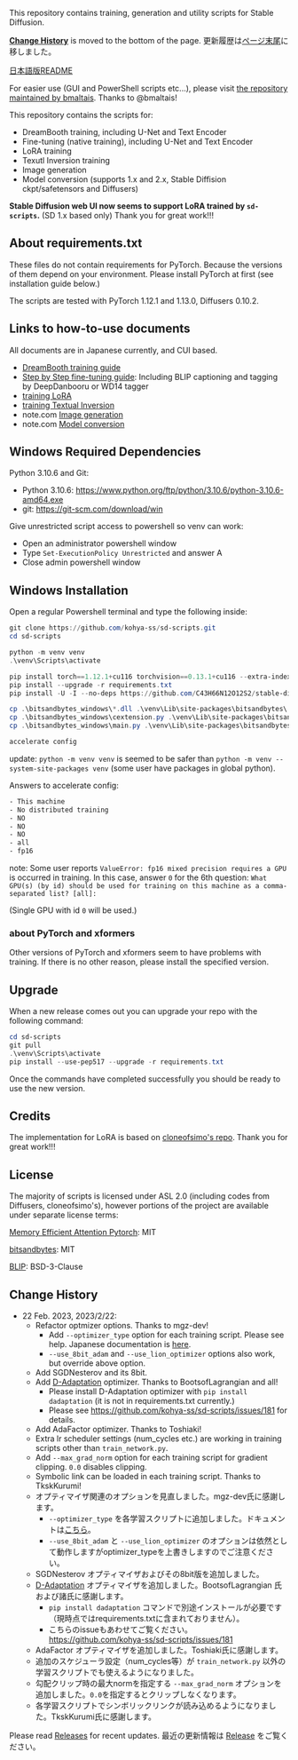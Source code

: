This repository contains training, generation and utility scripts for Stable Diffusion.

[__Change History__](#change-history) is moved to the bottom of the page.
更新履歴は[ページ末尾](#change-history)に移しました。

[日本語版README](./README-ja.md)

For easier use (GUI and PowerShell scripts etc...), please visit [the repository maintained by bmaltais](https://github.com/bmaltais/kohya_ss). Thanks to @bmaltais!

This repository contains the scripts for:

* DreamBooth training, including U-Net and Text Encoder
* Fine-tuning (native training), including U-Net and Text Encoder
* LoRA training
* Texutl Inversion training
* Image generation
* Model conversion (supports 1.x and 2.x, Stable Diffision ckpt/safetensors and Diffusers)

__Stable Diffusion web UI now seems to support LoRA trained by ``sd-scripts``.__ (SD 1.x based only) Thank you for great work!!! 

## About requirements.txt

These files do not contain requirements for PyTorch. Because the versions of them depend on your environment. Please install PyTorch at first (see installation guide below.) 

The scripts are tested with PyTorch 1.12.1 and 1.13.0, Diffusers 0.10.2.

## Links to how-to-use documents

All documents are in Japanese currently, and CUI based.

* [DreamBooth training guide](./train_db_README-ja.md)
* [Step by Step fine-tuning guide](./fine_tune_README_ja.md):
Including BLIP captioning and tagging by DeepDanbooru or WD14 tagger
* [training LoRA](./train_network_README-ja.md)
* [training Textual Inversion](./train_ti_README-ja.md)
* note.com [Image generation](https://note.com/kohya_ss/n/n2693183a798e)
* note.com [Model conversion](https://note.com/kohya_ss/n/n374f316fe4ad)

## Windows Required Dependencies

Python 3.10.6 and Git:

- Python 3.10.6: https://www.python.org/ftp/python/3.10.6/python-3.10.6-amd64.exe
- git: https://git-scm.com/download/win

Give unrestricted script access to powershell so venv can work:

- Open an administrator powershell window
- Type `Set-ExecutionPolicy Unrestricted` and answer A
- Close admin powershell window

## Windows Installation

Open a regular Powershell terminal and type the following inside:

```powershell
git clone https://github.com/kohya-ss/sd-scripts.git
cd sd-scripts

python -m venv venv
.\venv\Scripts\activate

pip install torch==1.12.1+cu116 torchvision==0.13.1+cu116 --extra-index-url https://download.pytorch.org/whl/cu116
pip install --upgrade -r requirements.txt
pip install -U -I --no-deps https://github.com/C43H66N12O12S2/stable-diffusion-webui/releases/download/f/xformers-0.0.14.dev0-cp310-cp310-win_amd64.whl

cp .\bitsandbytes_windows\*.dll .\venv\Lib\site-packages\bitsandbytes\
cp .\bitsandbytes_windows\cextension.py .\venv\Lib\site-packages\bitsandbytes\cextension.py
cp .\bitsandbytes_windows\main.py .\venv\Lib\site-packages\bitsandbytes\cuda_setup\main.py

accelerate config
```

update: ``python -m venv venv`` is seemed to be safer than ``python -m venv --system-site-packages venv`` (some user have packages in global python).

Answers to accelerate config:

```txt
- This machine
- No distributed training
- NO
- NO
- NO
- all
- fp16
```

note: Some user reports ``ValueError: fp16 mixed precision requires a GPU`` is occurred in training. In this case, answer `0` for the 6th question: 
``What GPU(s) (by id) should be used for training on this machine as a comma-separated list? [all]:`` 

(Single GPU with id `0` will be used.)

### about PyTorch and xformers

Other versions of PyTorch and xformers seem to have problems with training.
If there is no other reason, please install the specified version.

## Upgrade

When a new release comes out you can upgrade your repo with the following command:

```powershell
cd sd-scripts
git pull
.\venv\Scripts\activate
pip install --use-pep517 --upgrade -r requirements.txt
```

Once the commands have completed successfully you should be ready to use the new version.

## Credits

The implementation for LoRA is based on [cloneofsimo's repo](https://github.com/cloneofsimo/lora). Thank you for great work!!!

## License

The majority of scripts is licensed under ASL 2.0 (including codes from Diffusers, cloneofsimo's), however portions of the project are available under separate license terms:

[Memory Efficient Attention Pytorch](https://github.com/lucidrains/memory-efficient-attention-pytorch): MIT

[bitsandbytes](https://github.com/TimDettmers/bitsandbytes): MIT

[BLIP](https://github.com/salesforce/BLIP): BSD-3-Clause

## Change History

- 22 Feb. 2023, 2023/2/22:
  - Refactor optmizer options. Thanks to mgz-dev!
    - Add ``--optimizer_type`` option for each training script. Please see help. Japanese documentation is [here](https://github.com/kohya-ss/sd-scripts/blob/main/train_network_README-ja.md#%E3%82%AA%E3%83%97%E3%83%86%E3%82%A3%E3%83%9E%E3%82%A4%E3%82%B6%E3%81%AE%E6%8C%87%E5%AE%9A%E3%81%AB%E3%81%A4%E3%81%84%E3%81%A6).
    - ``--use_8bit_adam`` and ``--use_lion_optimizer`` options also work, but override above option.
  - Add SGDNesterov and its 8bit.
  - Add [D-Adaptation](https://github.com/facebookresearch/dadaptation) optimizer. Thanks to BootsofLagrangian and all! 
    - Please install D-Adaptation optimizer with ``pip install dadaptation`` (it is not in requirements.txt currently.)
    - Please see https://github.com/kohya-ss/sd-scripts/issues/181 for details.
  - Add AdaFactor optimizer. Thanks to Toshiaki!
  - Extra lr scheduler settings (num_cycles etc.) are working in training scripts other than ``train_network.py``.
  - Add ``--max_grad_norm`` option for each training script for gradient clipping. ``0.0`` disables clipping. 
  - Symbolic link can be loaded in each training script. Thanks to TkskKurumi!
  - オプティマイザ関連のオプションを見直しました。mgz-dev氏に感謝します。
    - ``--optimizer_type`` を各学習スクリプトに追加しました。ドキュメントは[こちら](https://github.com/kohya-ss/sd-scripts/blob/main/train_network_README-ja.md#%E3%82%AA%E3%83%97%E3%83%86%E3%82%A3%E3%83%9E%E3%82%A4%E3%82%B6%E3%81%AE%E6%8C%87%E5%AE%9A%E3%81%AB%E3%81%A4%E3%81%84%E3%81%A6)。
    - ``--use_8bit_adam`` と ``--use_lion_optimizer`` のオプションは依然として動作しますがoptimizer_typeを上書きしますのでご注意ください。
  - SGDNesterov オプティマイザおよびその8bit版を追加しました。
  - [D-Adaptation](https://github.com/facebookresearch/dadaptation) オプティマイザを追加しました。BootsofLagrangian 氏および諸氏に感謝します。
    - ``pip install dadaptation`` コマンドで別途インストールが必要です（現時点ではrequirements.txtに含まれておりません）。
    - こちらのissueもあわせてご覧ください。 https://github.com/kohya-ss/sd-scripts/issues/181 
  - AdaFactor オプティマイザを追加しました。Toshiaki氏に感謝します。 
  - 追加のスケジューラ設定（num_cycles等）が ``train_network.py`` 以外の学習スクリプトでも使えるようになりました。
  - 勾配クリップ時の最大normを指定する ``--max_grad_norm`` オプションを追加しました。``0.0``を指定するとクリップしなくなります。
  - 各学習スクリプトでシンボリックリンクが読み込めるようになりました。TkskKurumi氏に感謝します。

Please read [Releases](https://github.com/kohya-ss/sd-scripts/releases) for recent updates.
最近の更新情報は [Release](https://github.com/kohya-ss/sd-scripts/releases) をご覧ください。

